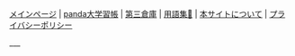 [メインページ](https://sidestory.pandanote.info/) \| [panda大学習帳](https://pandanote.info/) \| [第三倉庫](https://vsse.pandanote.info/) \| [用語集📒](https://sidestory.pandanote.info/glossary.html) \| [本サイトについて](https://sidestory.pandanote.info/about/) \| [プライバシーポリシー](https://pandanote.info/?page_id=69)

<div id="gcse-at-sidestory">
<script async src="https://cse.google.com/cse.js?cx=006355007764863534429:nmawrubhohm"></script>
<div class="gcse-search"></div>
</div>
___

